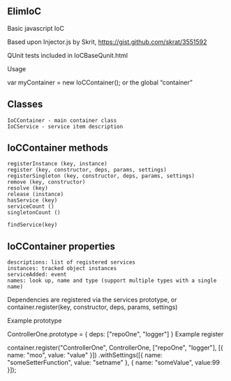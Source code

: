 ElimIoC
-------

Basic javascript IoC

Based upon Injector.js by Skrit, https://gist.github.com/skrat/3551592

QUnit tests included in IoCBaseQunit.html

Usage

var myContainer = new IoCContainer(); or the global “container”

Classes
-------

	IoCContainer - main container class
	IoCService - service item description
	

IoCContainer methods
-------

	registerInstance (key, instance)
	register (key, constructor, deps, params, settings)
	registerSingleton (key, constructor, deps, params, settings)
	remove (key, constructor)
	resolve (key)
	release (instance)
	hasService (key)
	serviceCount () 
	singletonCount ()
	
	findService(key)
	
IoCContainer properties
-------

	descriptions: list of registered services
	instances: tracked object instances
	serviceAdded: event
	names: look up, name and type (support multiple types with a single name)

Dependencies are registered via the services prototype, or container.register(key, constructor, deps, params, settings)

Example prototype

ControllerOne.prototype = { deps: ["repoOne", "logger"] }
Example register

container.register("ControllerOne", ControllerOne, ["repoOne", "logger"], [{ name: "moo", value: "value" }]) .withSettings([{ name: "someSetterFunction", value: "setname" }, { name: "someValue", value:99 }]);
